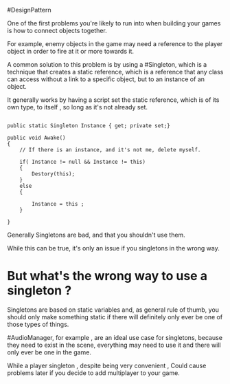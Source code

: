 #DesignPattern

One of the first problems you're likely to run into  when building your games is how to connect objects together.


For example, enemy objects in the game may need a reference to  the player object in order to fire at it or more towards it. 

A common solution to this problem is by using a #Singleton, which is a technique that creates a static reference, which is a reference that any class  can access without a link to a specific object, but to an instance of an object.

It generally works by having a script set the static reference, which is of its own type, to itself , so long as it's not already set. 

```Csharp

public static Singleton Instance { get; private set;}

public void Awake()
{
	// If there is an instance, and it's not me, delete myself.

	if( Instance != null && Instance != this)
	{
		Destory(this);	
	}
	else
	{
	
		Instance = this ;
	}

}

```

Generally Singletons are bad, and that you shouldn't use them. 


While this can be true, it's only an issue if you singletons in the wrong way. 


# But what's the wrong way to use a singleton ?

Singletons are based on static variables and, as general rule of thumb, you should only make something static if there will definitely only ever be one of those types of things. 


#AudioManager, for example , are an ideal use case for singletons, because they need to exist in the scene, everything may need to use it and there will only ever be one in the game. 

While a player singleton ,  despite being very convenient , Could cause problems later if you decide to add multiplayer to your game. 

